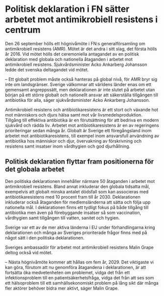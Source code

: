 # Politisk deklaration i FN sätter arbetet mot antimikrobiell resistens i centrum

Den 26 september hölls ett högnivåmöte i FN:s generalförsamling om antimikrobiell resistens (AMR). Mötet är det andra i sitt slag, det första hölls år 2016\. Vid mötet hölls det ceremoniella antagandet av en politisk deklaration med globala och nationella åtaganden i arbetet mot antimikrobiell resistens. Sjukvårdsminister Acko Ankarberg Johansson ledde det svenska deltagandet vid mötet.


– Ett globalt problem måste också hanteras på global nivå, för AMR bryr sig inte om landsgränser. Sverige välkomnar att världens länder enas om ett gemensamt angreppssätt, men deklarationen är inte slutet på arbetet utan början på ett större globalt och nationellt ansvar att säkerställa tillgången till antibiotika för alla, säger sjukvårdsminister Acko Ankarberg Johansson.

Antimikrobiell resistens och antibiotikaresistens är ett stort och växande hot mot människors och djurs hälsa samt mot vår livsmedelsproduktion. Tillgång till effektiva antibiotika är en förutsättning för att bedriva en modern sjukvård och rädda liv. Arbetet mot antibiotikaresistens är en av regeringens prioriteringar sedan många år. Globalt är Sverige ett föregångsland inom arbetet mot antibiotikaresistens, till exempel inom ansvarsfull användning av antibiotika hos människor och djur, övervakning av förskrivning och resistens samt insatser inom vårdhygien och god djurhållning.

## Politisk deklaration flyttar fram positionerna för det globala arbetet

Den politiska deklarationen innehåller närmare 50 åtaganden i arbetet mot antimikrobiell resistens. Bland annat inkluderar den globala tidsatta mål, exempelvis att globalt minska antalet dödsfall som kan associeras med antibiotikaresistens med 10 procent fram till år 2030\. Deklarationen inkluderar också åtaganden för medlemsländerna att sätta och följa upp nationella mål. I deklarationen finns ett tydligt fokus på både tillgång till antibiotika men även på förebyggande insatser så som vaccination, vårdhygien samt tillgången till vatten, sanitet och hygien.

Sverige var ett av de mer aktiva länderna i EU under förhandlingarna kring deklarationen och många av Sveriges prioriterade frågor finns med på något sätt i den politiska deklarationen.

Sveriges ambassadör för arbetet mot antimikrobiell resistens Malin Grape deltog också vid mötet.

– Nästa högnivåmöte kommer att hållas om fem år, 2029\. Det viktigaste vi kan göra, förutom att nu genomföra åtagandena i deklarationen, är att fortsätta öka medvetenheten om problemet, vidga det från ett infektionsproblem till en patientsäkerhetsfråga, vidga det från att ses som ett hälsoproblem till ett samhällsekonomiskt problem på lång sikt där många fler aktörer behöver bidra mer aktivt, säger Malin Grape.
